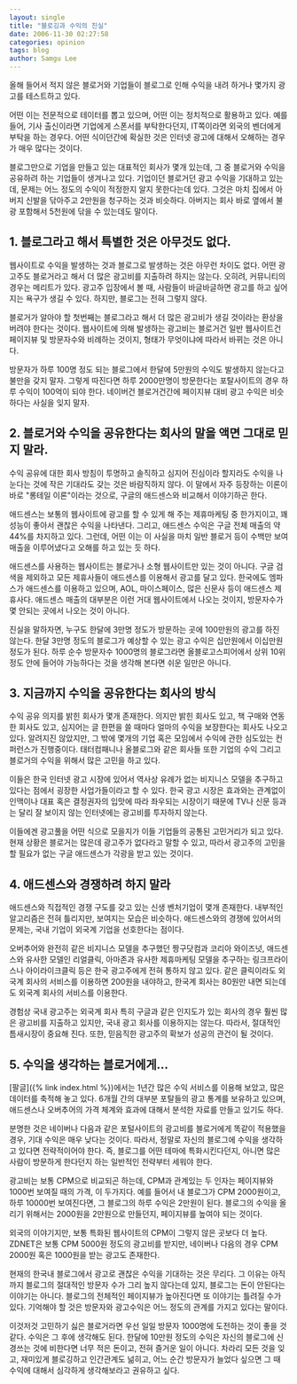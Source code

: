 ```yaml
---
layout: single
title: "블로깅과 수익의 진실"
date: 2006-11-30 02:27:58
categories: opinion
tags: blog
author: Samgu Lee
---
```


올해 들어서 적지 않은 블로거와 기업들이 블로그로 인해 수익을 내려 하거나 몇가지 광고를 테스트하고 있다.

어떤 이는 전문적으로 테이터를 뽑고 있으며, 어떤 이는 정치적으로 활용하고 있다. 예를 들어, 기사 출신이라면 기업에게 스폰서를 부탁한다던지, IT쪽이라면 외국의 벤더에게 부탁을 하는 경우다. 어떤 식이던간에 확실한 것은 인터넷 광고에 대해서 오해하는 경우가 매우 많다는 것이다.

블로그만으로 기업을 만들고 있는 대표적인 회사가 몇개 있는데, 그 중 블로거와 수익을 공유하려 하는 기업들이 생겨나고 있다. 기업이던 블로거던 광고 수익을 기대하고 있는데, 문제는 어느 정도의 수익이 적정한지 알지 못한다는데 있다. 그것은 마치 집에서 아버지 신발을 닦아주고 2만원을 청구하는 것과 비슷하다. 아버지는 회사 바로 옆에서 불광 포함해서 5천원에 닦을 수 있는데도 말이다.

## 1. 블로그라고 해서 특별한 것은 아무것도 없다.

웹사이트로 수익을 발생하는 것과 블로그로 발생하는 것은 아무런 차이도 없다. 어떤 광고주도 블로거라고 해서 더 많은 광고비를 지출하려 하지는 않는다. 오히려, 커뮤니티의 경우는 메리트가 있다. 광고주 입장에서 볼 때, 사람들이 바글바글하면 광고를 하고 싶어지는 욕구가 생길 수 있다. 하지만, 블로그는 전혀 그렇지 않다.

블로거가 알아야 할 첫번째는 블로그라고 해서 더 많은 광고비가 생길 것이라는 환상을 버려야 한다는 것이다. 웹사이트에 의해 발생하는 광고비는 블로거건 일반 웹사이트건 페이지뷰 및 방문자수와 비례하는 것이지, 형태가 무엇이냐에 따라서 바뀌는 것은 아니다.

방문자가 하루 100명 정도 되는 블로그에서 한달에 5만원의 수익도 발생하지 않는다고 불만을 갖지 말자. 그렇게 따진다면 하루 2000만명이 방문한다는 포탈사이트의 경우 하루 수익이 100억이 되야 한다. 네이버건 블로거건간에 페이지뷰 대비 광고 수익은 비슷하다는 사실을 잊지 말자.

## 2. 블로거와 수익을 공유한다는 회사의 말을 액면 그대로 믿지 말라.

수익 공유에 대한 회사 방침이 투명하고 솔직하고 심지어 진심이라 할지라도 수익을 나눈다는 것에 작은 기대라도 갖는 것은 바람직하지 않다. 이 말에서 자주 등장하는 이론이 바로 "롱테일 이론"이라는 것으로, 구글의 애드센스와 비교해서 이야기하곤 한다.

애드센스는 보통의 웹사이트에 광고를 할 수 있게 해 주는 제휴마케팅 중 한가지이고, 꽤 성능이 좋아서 괜찮은 수익을 나타낸다. 그리고, 애드센스 수익은 구글 전체 매출의 약 44%를 차지하고 있다. 그런데, 어떤 이는 이 사실을 마치 일반 블로거 등이 수백만 보여 매출을 이루어냈다고 오해를 하고 있는 듯 하다.

애드센스를 사용하는 웹사이트는 블로거나 소형 웹사이트만 있는 것이 아니다. 구글 검색을 제외하고 모든 제휴사들이 애드센스를 이용해서 광고를 달고 있다. 한국에도 엠파스가 애드센스를 이용하고 있으며, AOL, 마이스페이스, 많은 신문사 등이 애드센스 제휴사다. 애드센스 매출의 대부분은 이런 거대 웹사이트에서 나오는 것이지, 방문자수가 몇 안되는 곳에서 나오는 것이 아니다.

진실을 말하자면, 누구도 한달에 3만명 정도가 방문하는 곳에 100만원의 광고를 하진 않는다. 한달 3만명 정도의 블로그가 예상할 수 있는 광고 수익은 십만원에서 이십만원 정도가 된다. 하루 순수 방문자수 1000명의 블로그라면 올블로고스피어에서 상위 10위 정도 안에 들어야 가능하다는 것을 생각해 본다면 쉬운 일만은 아니다.

## 3. 지금까지 수익을 공유한다는 회사의 방식

수익 공유 의지를 밝힌 회사가 몇개 존재한다. 의지만 밝힌 회사도 있고, 책 구매와 연동한 회사도 있고, 심지어는 글 한편을 쓸 때마다 얼마의 수익을 보장한다는 회사도 나오고 있다. 알려지진 않았지만, 그 밖에 몇개의 기업 혹은 모임에서 수익에 관한 심도있는 컨퍼런스가 진행중이다. 태터컴패니나 올블로그와 같은 회사들 또한 기업의 수익 그리고 블로거의 수익을 위해서 많은 고민을 하고 있다.

이들은 한국 인터넷 광고 시장에 있어서 역사상 유례가 없는 비지니스 모델을 추구하고 있다는 점에서 굉장한 사업가들이라고 할 수 있다. 한국 광고 시장은 효과와는 관계없이 인맥이나 대표 혹은 결정권자의 입맛에 따라 좌우되는 시장이기 때문에 TV나 신문 등과는 달리 잘 보이지 않는 인터넷에는 광고비를 투자하지 않는다.

이들에겐 광고풀을 어떤 식으로 모을지가 이들 기업들의 공통된 고민거리가 되고 있다. 현재 상황은 블로거는 많은데 광고주가 없다라고 말할 수 있고, 따라서 광고주의 고민을 할 필요가 없는 구글 애드센스가 각광을 받고 있는 것이다.

## 4. 애드센스와 경쟁하려 하지 말라

애드센스와 직접적인 경쟁 구도를 갖고 있는 신생 벤처기업이 몇개 존재한다. 내부적인 알고리즘은 전혀 틀리지만, 보여지는 모습은 비슷하다. 애드센스와의 경쟁에 있어서의 문제는, 국내 기업이 외국계 기업을 선호한다는 점이다.

오버추어와 완전히 같은 비지니스 모델을 추구했던 짱구닷컴과 코리아 와이즈넛, 애드센스와 유사한 모델인 리얼클릭, 아마존과 유사한 제휴마케팅 모델을 추구하는 링크프라이스나 아이라이크클릭 등은 한국 광고주에게 전혀 통하지 않고 있다. 같은 클릭이라도 외국계 회사의 서비스를 이용하면 200원을 내야하고, 한국계 회사는 80원만 내면 되는데도 외국계 회사의 서비스를 이용한다.

경험상 국내 광고주는 외국계 회사 특히 구글과 같은 인지도가 있는 회사의 경우 훨씬 많은 광고비를 지출하고 있지만, 국내 광고 회사를 이용하지는 않는다. 따라서, 절대적인 틈새시장이 중요해 진다. 또한, 믿음직한 광고주의 확보가 성공의 관건이 될 것이다.

## 5. 수익을 생각하는 블로거에게...

[팔글]({% link index.html %})에서는 1년간 많은 수익 서비스를 이용해 보았고, 많은 데이터를 축적해 놓고 있다. 6개월 간의 대부분 포탈들의 광고 통계를 보유하고 있으며, 애드센스나 오버추어의 가격 체계와 효과에 대해서 분석한 자료를 만들고 있기도 하다.

분명한 것은 네이버나 다음과 같은 포털사이트의 광고비를 블로거에게 똑같이 적용했을 경우, 기대 수익은 매우 낮다는 것이다. 따라서, 정말로 자신의 블로그에 수익을 생각하고 있다면 전략적이어야 한다. 즉, 블로그를 어떤 테마에 특화시킨다던지, 아니면 많은 사람이 방문하게 한다던지 하는 일반적인 전략부터 세워야 한다.

광고비는 보통 CPM으로 비교되곤 하는데, CPM과 관계있는 두 인자는 페이지뷰와 1000번 보여질 때의 가격, 이 두가지다. 예를 들어서 내 블로그가 CPM 2000원이고, 하루 10000번 보여진다면, 그 블로그의 하루 수익은 2만원이 된다. 블로그의 수익을 올리기 위해서는 2000원을 2만원으로 만들던지, 페이지뷰를 높여야 되는 것이다.

외국의 이야기지만, 보통 특화된 웹사이트의 CPM이 그렇지 않은 곳보다 더 높다. ZDNET은 보통 CPM 5000원 정도의 광고비를 받지만, 네이버나 다음의 경우 CPM 2000원 혹은 1000원을 받는 광고도 존재한다.

현재의 한국내 블로그에서 광고로 괜찮은 수익을 기대하는 것은 무리다. 그 이유는 아직까지 블로그의 절대적인 방문자 수가 그리 높지 않다는데 있지, 블로그는 돈이 안된다는 이야기는 아니다. 블로그의 전체적인 페이지뷰가 높아진다면 또 이야기는 틀려질 수가 있다. 기억해야 할 것은 방문자와 광고수익은 어느 정도의 관계를 가지고 있다는 말이다.

이것저것 고민하기 싫은 블로거라면 우선 일일 방문자 1000명에 도전하는 것이 좋을 것 같다. 수익은 그 후에 생각해도 된다. 한달에 10만원 정도의 수익은 자신의 블로그에 신경쓰는 것에 비한다면 너무 적은 돈이고, 전혀 즐거운 일이 아니다. 차라리 모든 것을 잊고, 재미있게 블로깅하고 인간관계도 넒히고, 어느 순간 방문자가 늘었다 싶으면 그 때 수익에 대해서 심각하게 생각해보라고 권유하고 싶다.
